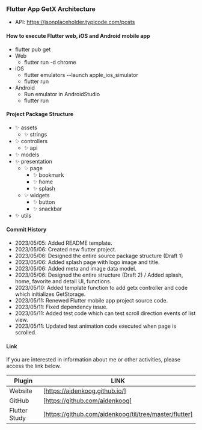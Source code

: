 ### Flutter App GetX Architecture

- API: https://jsonplaceholder.typicode.com/posts

#### How to execute Flutter web, iOS and Android mobile app

- flutter pub get
- Web
  - flutter run -d chrome
- iOS
  - flutter emulators --launch apple_ios_simulator
  - flutter run
- Android
  - Run emulator in AndroidStudio
  - flutter run

#### Project Package Structure

- ✨ assets
  - ✨ strings
- ✨ controllers
  - ✨ api
- ✨ models
- ✨ presentation
  - ✨ page
    - ✨ bookmark
    - ✨ home
    - ✨ splash
  - ✨ widgets
    - ✨ button
    - ✨ snackbar
- ✨ utils

#### Commit History

- 2023/05/05: Added README template.
- 2023/05/06: Created new flutter project.
- 2023/05/06: Designed the entire source package structure (Draft 1)
- 2023/05/06: Added splash page with logo image and title.
- 2023/05/06: Added meta and image data model.
- 2023/05/06: Designed the entire structure (Draft 2) / Added splash, home, favorite and detail UI, functions.
- 2023/05/10: Added template function to add getx controller and code which initializes GetStorage.
- 2023/05/11: Renewed Flutter mobile app project source code.
- 2023/05/11: Fixed dependency issue.
- 2023/05/11: Added test code which can test scroll direction events of list view.
- 2023/05/11: Updated test animation code executed when page is scrolled.

#### Link

If you are interested in information about me or other activities, please access the link below.

| Plugin        | LINK                                                   |
| ------------- | ------------------------------------------------------ |
| Website       | [https://aidenkoog.github.io/]                         |
| GitHub        | [https://github.com/aidenkoog]                         |
| Flutter Study | [https://github.com/aidenkoog/til/tree/master/flutter] |
